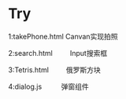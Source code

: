 # Try
1:takePhone.html      Canvan实现拍照

2:search.html         Input搜索框

3:Tetris.html         俄罗斯方块

4:dialog.js           弹窗组件

